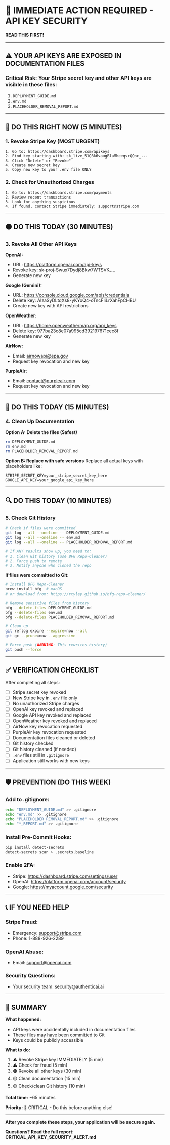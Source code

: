 # 🚨 IMMEDIATE ACTION REQUIRED - API KEY SECURITY

**READ THIS FIRST!**

---

## ⚠️ **YOUR API KEYS ARE EXPOSED IN DOCUMENTATION FILES**

### **Critical Risk:** Your Stripe secret key and other API keys are visible in these files:
1. `DEPLOYMENT_GUIDE.md`
2. `env.md`
3. `PLACEHOLDER_REMOVAL_REPORT.md`

---

## 🔴 **DO THIS RIGHT NOW (5 MINUTES)**

### **1. Revoke Stripe Key (MOST URGENT)**
```
1. Go to: https://dashboard.stripe.com/apikeys
2. Find key starting with: sk_live_51Q8k6vaugBlaMheeqsrQQoc_...
3. Click "Delete" or "Revoke"
4. Create new secret key
5. Copy new key to your .env file ONLY
```

### **2. Check for Unauthorized Charges**
```
1. Go to: https://dashboard.stripe.com/payments
2. Review recent transactions
3. Look for anything suspicious
4. If found, contact Stripe immediately: support@stripe.com
```

---

## 🟠 **DO THIS TODAY (30 MINUTES)**

### **3. Revoke All Other API Keys**

**OpenAI:**
- URL: https://platform.openai.com/api-keys
- Revoke key: sk-proj-Swux7Dydj8Bkw7WTSVK_...
- Generate new key

**Google (Gemini):**
- URL: https://console.cloud.google.com/apis/credentials
- Delete key: AIzaSyDLtqXs8-yKYoQ4-oTncFIiLrXahFpCHBU
- Create new key with API restrictions

**OpenWeather:**
- URL: https://home.openweathermap.org/api_keys
- Delete key: 977ba23c8e07a995cd392197671cec8f
- Generate new key

**AirNow:**
- Email: airnowapi@epa.gov
- Request key revocation and new key

**PurpleAir:**
- Email: contact@purpleair.com
- Request key revocation and new key

---

## 📝 **DO THIS TODAY (15 MINUTES)**

### **4. Clean Up Documentation**

**Option A: Delete the files (Safest)**
```bash
rm DEPLOYMENT_GUIDE.md
rm env.md
rm PLACEHOLDER_REMOVAL_REPORT.md
```

**Option B: Replace with safe versions**
Replace all actual keys with placeholders like:
```
STRIPE_SECRET_KEY=your_stripe_secret_key_here
GOOGLE_API_KEY=your_google_api_key_here
```

---

## 🔍 **DO THIS TODAY (10 MINUTES)**

### **5. Check Git History**

```bash
# Check if files were committed
git log --all --oneline -- DEPLOYMENT_GUIDE.md
git log --all --oneline -- env.md
git log --all --oneline -- PLACEHOLDER_REMOVAL_REPORT.md

# If ANY results show up, you need to:
# 1. Clean Git history (use BFG Repo-Cleaner)
# 2. Force push to remote
# 3. Notify anyone who cloned the repo
```

**If files were committed to Git:**
```bash
# Install BFG Repo-Cleaner
brew install bfg  # macOS
# or download from: https://rtyley.github.io/bfg-repo-cleaner/

# Remove sensitive files from history
bfg --delete-files DEPLOYMENT_GUIDE.md
bfg --delete-files env.md
bfg --delete-files PLACEHOLDER_REMOVAL_REPORT.md

# Clean up
git reflog expire --expire=now --all
git gc --prune=now --aggressive

# Force push (WARNING: This rewrites history)
git push --force
```

---

## ✅ **VERIFICATION CHECKLIST**

After completing all steps:

- [ ] Stripe secret key revoked
- [ ] New Stripe key in `.env` file only
- [ ] No unauthorized Stripe charges
- [ ] OpenAI key revoked and replaced
- [ ] Google API key revoked and replaced
- [ ] OpenWeather key revoked and replaced
- [ ] AirNow key revocation requested
- [ ] PurpleAir key revocation requested
- [ ] Documentation files cleaned or deleted
- [ ] Git history checked
- [ ] Git history cleaned (if needed)
- [ ] `.env` files still in `.gitignore`
- [ ] Application still works with new keys

---

## 🛡️ **PREVENTION (DO THIS WEEK)**

### **Add to .gitignore:**
```bash
echo "DEPLOYMENT_GUIDE.md" >> .gitignore
echo "env.md" >> .gitignore
echo "PLACEHOLDER_REMOVAL_REPORT.md" >> .gitignore
echo "*_REPORT.md" >> .gitignore
```

### **Install Pre-Commit Hooks:**
```bash
pip install detect-secrets
detect-secrets scan > .secrets.baseline
```

### **Enable 2FA:**
- Stripe: https://dashboard.stripe.com/settings/user
- OpenAI: https://platform.openai.com/account/security
- Google: https://myaccount.google.com/security

---

## 📞 **IF YOU NEED HELP**

### **Stripe Fraud:**
- Emergency: support@stripe.com
- Phone: 1-888-926-2289

### **OpenAI Abuse:**
- Email: support@openai.com

### **Security Questions:**
- Your security team: security@authenticai.ai

---

## 🎯 **SUMMARY**

**What happened:**
- API keys were accidentally included in documentation files
- These files may have been committed to Git
- Keys could be publicly accessible

**What to do:**
1. ⚠️ Revoke Stripe key IMMEDIATELY (5 min)
2. ⚠️ Check for fraud (5 min)
3. 🟠 Revoke all other keys (30 min)
4. 🟡 Clean documentation (15 min)
5. 🟡 Check/clean Git history (10 min)

**Total time:** ~65 minutes

**Priority:** 🚨 CRITICAL - Do this before anything else!

---

**After you complete these steps, your application will be secure again.**

**Questions? Read the full report: CRITICAL_API_KEY_SECURITY_ALERT.md**
